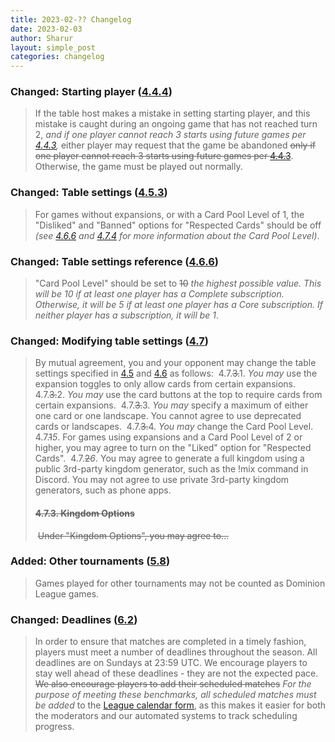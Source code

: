 ```yaml
---
title: 2023-02-?? Changelog
date: 2023-02-03
author: Sharur
layout: simple_post
categories: changelog
---
```

### Changed: Starting player ([4.4.4](/rules#4.4.4))

> If the table host makes a mistake in setting starting player, and this mistake is caught during an ongoing game that has not reached turn 2, *and if one player cannot reach 3 starts using future games per [4.4.3](/rules#4.4.3),* either player may request that the game be abandoned ~~only if one player cannot reach 3 starts using future games per [4.4.3](/rules#4.4.3)~~. Otherwise, the game must be played out normally.

### Changed: Table settings ([4.5.3](/rules#4.5.3))

> For games without expansions, or with a Card Pool Level of 1, the "Disliked" and "Banned" options for "Respected Cards" should be off *(see [4.6.6](/rules#4.6.6) and [4.7.4](/rules#4.7.4) for more information about the Card Pool Level)*.

### Changed: Table settings reference ([4.6.6](/rules#4.6.6))

> "Card Pool Level" should be set to ~~10~~ *the highest possible value. This will be 10 if at least one player has a Complete subscription. Otherwise, it will be 5 if at least one player has a Core subscription. If neither player has a subscription, it will be 1*.

### Changed:  Modifying table settings ([4.7](/rules#4.7))

> By mutual agreement, you and your opponent may change the table settings specified in [4.5](/rules#4.5) and [4.6](/rules#4.6) as follows:
>﻿
> 4.7.~~3.~~1. *You may* use the expansion toggles to only allow cards from certain expansions.
>﻿
> 4.7.~~3.~~2. *You may* use the card buttons at the top to require cards from certain expansions.
>﻿
> 4.7.~~3.~~3. *You may* specify a maximum of either one card or one landscape. You cannot agree to use deprecated cards or landscapes.
>﻿
> 4.7.~~3.~~4. *You may* change the Card Pool Level.
>﻿
> 4.7.~~1~~*5*. For games using expansions and a Card Pool Level of 2 or higher, you may agree to turn on the "Liked" option for "Respected Cards".
>﻿﻿
> 4.7.~~2~~*6*. You may agree to generate a full kingdom using a public 3rd-party kingdom generator, such as the !mix command in Discord. You may not agree to use private 3rd-party kingdom generators, such as phone apps.
>﻿
> #### ~~4.7.3. Kingdom Options~~
>﻿
> ~~Under "Kingdom Options", you may agree to...~~

### Added: Other tournaments ([5.8](/rules#5.8))

> Games played for other tournaments may not be counted as Dominion League games.

### Changed: Deadlines ([6.2](/rules#6.2))

> In order to ensure that matches are completed in a timely fashion, players must meet a number of deadlines throughout the season. All deadlines are on Sundays at 23:59 UTC. We encourage players to stay well ahead of these deadlines - they are not the expected pace. ~~We also encourage players to add their scheduled matches~~ *For the purpose of meeting these benchmarks, all scheduled matches must be added* to the [League calendar form](/calendar/form), as this makes it easier for both the moderators and our automated systems to track scheduling progress.